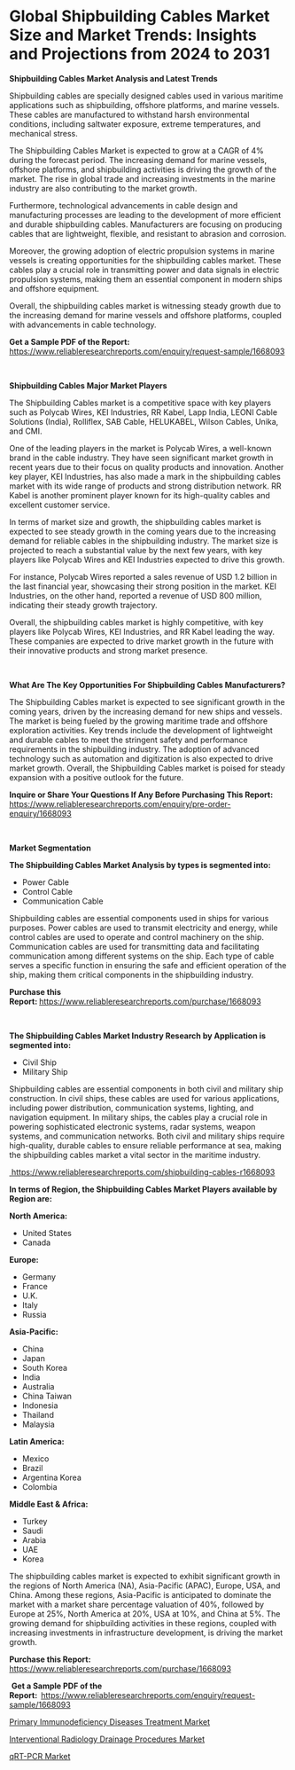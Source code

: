 <p><h1>Global Shipbuilding Cables Market Size and Market Trends: Insights and Projections from 2024 to 2031</h1></p><p><strong>Shipbuilding Cables Market Analysis and Latest Trends</strong></p>
<p><p>Shipbuilding cables are specially designed cables used in various maritime applications such as shipbuilding, offshore platforms, and marine vessels. These cables are manufactured to withstand harsh environmental conditions, including saltwater exposure, extreme temperatures, and mechanical stress.</p><p>The Shipbuilding Cables Market is expected to grow at a CAGR of 4% during the forecast period. The increasing demand for marine vessels, offshore platforms, and shipbuilding activities is driving the growth of the market. The rise in global trade and increasing investments in the marine industry are also contributing to the market growth.</p><p>Furthermore, technological advancements in cable design and manufacturing processes are leading to the development of more efficient and durable shipbuilding cables. Manufacturers are focusing on producing cables that are lightweight, flexible, and resistant to abrasion and corrosion.</p><p>Moreover, the growing adoption of electric propulsion systems in marine vessels is creating opportunities for the shipbuilding cables market. These cables play a crucial role in transmitting power and data signals in electric propulsion systems, making them an essential component in modern ships and offshore equipment.</p><p>Overall, the shipbuilding cables market is witnessing steady growth due to the increasing demand for marine vessels and offshore platforms, coupled with advancements in cable technology.</p></p>
<p><strong>Get a Sample PDF of the Report:&nbsp;</strong> <a href="https://www.reliableresearchreports.com/enquiry/request-sample/1668093">https://www.reliableresearchreports.com/enquiry/request-sample/1668093</a></p>
<p>&nbsp;</p>
<p><strong>Shipbuilding Cables Major Market Players</strong></p>
<p><p>The Shipbuilding Cables market is a competitive space with key players such as Polycab Wires, KEI Industries, RR Kabel, Lapp India, LEONI Cable Solutions (India), Rolliflex, SAB Cable, HELUKABEL, Wilson Cables, Unika, and CMI. </p><p>One of the leading players in the market is Polycab Wires, a well-known brand in the cable industry. They have seen significant market growth in recent years due to their focus on quality products and innovation. Another key player, KEI Industries, has also made a mark in the shipbuilding cables market with its wide range of products and strong distribution network. RR Kabel is another prominent player known for its high-quality cables and excellent customer service.</p><p>In terms of market size and growth, the shipbuilding cables market is expected to see steady growth in the coming years due to the increasing demand for reliable cables in the shipbuilding industry. The market size is projected to reach a substantial value by the next few years, with key players like Polycab Wires and KEI Industries expected to drive this growth.</p><p>For instance, Polycab Wires reported a sales revenue of USD 1.2 billion in the last financial year, showcasing their strong position in the market. KEI Industries, on the other hand, reported a revenue of USD 800 million, indicating their steady growth trajectory.</p><p>Overall, the shipbuilding cables market is highly competitive, with key players like Polycab Wires, KEI Industries, and RR Kabel leading the way. These companies are expected to drive market growth in the future with their innovative products and strong market presence.</p></p>
<p>&nbsp;</p>
<p><strong>What Are The Key Opportunities For Shipbuilding Cables Manufacturers?</strong></p>
<p><p>The Shipbuilding Cables market is expected to see significant growth in the coming years, driven by the increasing demand for new ships and vessels. The market is being fueled by the growing maritime trade and offshore exploration activities. Key trends include the development of lightweight and durable cables to meet the stringent safety and performance requirements in the shipbuilding industry. The adoption of advanced technology such as automation and digitization is also expected to drive market growth. Overall, the Shipbuilding Cables market is poised for steady expansion with a positive outlook for the future.</p></p>
<p><strong>Inquire or Share Your Questions If Any Before Purchasing This Report:</strong> <a href="https://www.reliableresearchreports.com/enquiry/pre-order-enquiry/1668093">https://www.reliableresearchreports.com/enquiry/pre-order-enquiry/1668093</a></p>
<p>&nbsp;</p>
<p><strong>Market Segmentation</strong></p>
<p><strong>The Shipbuilding Cables Market Analysis by types is segmented into:</strong></p>
<p><ul><li>Power Cable</li><li>Control Cable</li><li>Communication Cable</li></ul></p>
<p><p>Shipbuilding cables are essential components used in ships for various purposes. Power cables are used to transmit electricity and energy, while control cables are used to operate and control machinery on the ship. Communication cables are used for transmitting data and facilitating communication among different systems on the ship. Each type of cable serves a specific function in ensuring the safe and efficient operation of the ship, making them critical components in the shipbuilding industry.</p></p>
<p><strong>Purchase this Report:&nbsp;</strong><a href="https://www.reliableresearchreports.com/purchase/1668093">https://www.reliableresearchreports.com/purchase/1668093</a></p>
<p>&nbsp;</p>
<p><strong>The Shipbuilding Cables Market Industry Research by Application is segmented into:</strong></p>
<p><ul><li>Civil Ship</li><li>Military Ship</li></ul></p>
<p><p>Shipbuilding cables are essential components in both civil and military ship construction. In civil ships, these cables are used for various applications, including power distribution, communication systems, lighting, and navigation equipment. In military ships, the cables play a crucial role in powering sophisticated electronic systems, radar systems, weapon systems, and communication networks. Both civil and military ships require high-quality, durable cables to ensure reliable performance at sea, making the shipbuilding cables market a vital sector in the maritime industry.</p></p>
<p><a href="https://www.reliableresearchreports.com/shipbuilding-cables-r1668093">&nbsp;https://www.reliableresearchreports.com/shipbuilding-cables-r1668093</a></p>
<p><strong>In terms of Region, the Shipbuilding Cables Market Players available by Region are:</strong></p>
<p>
    <p> <strong> North America: </strong>
        <ul>
            <li>United States</li>
            <li>Canada</li>
        </ul>
        </p> 
    <p> <strong> Europe: </strong>
        <ul>
            <li>Germany</li>
            <li>France</li>
            <li>U.K.</li>
            <li>Italy</li>
            <li>Russia</li>
        </ul>
        </p> 
    <p> <strong> Asia-Pacific: </strong>
        <ul>
            <li>China</li>
            <li>Japan</li>
            <li>South Korea</li>
            <li>India</li>
            <li>Australia</li>
            <li>China Taiwan</li>
            <li>Indonesia</li>
            <li>Thailand</li>
            <li>Malaysia</li>
        </ul>
        </p> 
    <p> <strong> Latin America: </strong>
        <ul>
            <li>Mexico</li>
            <li>Brazil</li>
            <li>Argentina Korea</li>
            <li>Colombia</li>
        </ul>
        </p> 
    <p> <strong> Middle East & Africa: </strong>
        <ul>
            <li>Turkey</li>
            <li>Saudi</li>
            <li>Arabia</li>
            <li>UAE</li>
            <li>Korea</li>
        </ul>
    </p>
    </p>
<p><p>The shipbuilding cables market is expected to exhibit significant growth in the regions of North America (NA), Asia-Pacific (APAC), Europe, USA, and China. Among these regions, Asia-Pacific is anticipated to dominate the market with a market share percentage valuation of 40%, followed by Europe at 25%, North America at 20%, USA at 10%, and China at 5%. The growing demand for shipbuilding activities in these regions, coupled with increasing investments in infrastructure development, is driving the market growth.</p></p>
<p><strong>Purchase this Report: </strong><a href="https://www.reliableresearchreports.com/purchase/1668093">https://www.reliableresearchreports.com/purchase/1668093</a></p>
<p>&nbsp;<strong>Get a Sample PDF of the Report:&nbsp;&nbsp;</strong><a href="https://www.reliableresearchreports.com/enquiry/request-sample/1668093">https://www.reliableresearchreports.com/enquiry/request-sample/1668093</a></p>
<p><strong></strong></p>
<p><p><a href="https://github.com/mbisetmhermsr/Market-Research-Report-List-3/blob/main/primary-immunodeficiency-diseases-treatment-market.md">Primary Immunodeficiency Diseases Treatment Market</a></p><p><a href="https://github.com/shahriarnajimjoy333/Market-Research-Report-List-1/blob/main/interventional-radiology-drainage-procedures-market.md">Interventional Radiology Drainage Procedures Market</a></p><p><a href="https://github.com/cameroneffertz/Market-Research-Report-List-1/blob/main/qrt-pcr-market.md">qRT-PCR Market</a></p></p>